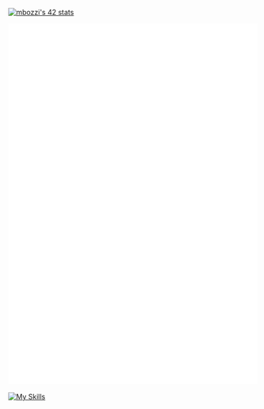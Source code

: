 [![mbozzi's 42 stats](https://badge.mediaplus.ma/greenbinary/mbozzi?1337Badge=off&UM6P=off)](https://github.com/oakoudad/badge42)

<img src="/github-metrics.svg" alt="Metrics">

[![My Skills](https://skillicons.dev/icons?i=git,c,cpp,html,css,js,ts,angular,linux,docker,nginx,vscode,stackoverflow&perline=10)](https://skillicons.dev) 
